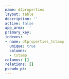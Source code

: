 ```yaml
---
name: dtproperties
layout: table
description: ''
active: false
app_area: ''
primary_key: 
indexes:
- name: dtproperties_tstamp
  unique: true
  columns:
  - tstamp
columns: []
relations: []
pseudo_pk: 
---
```



